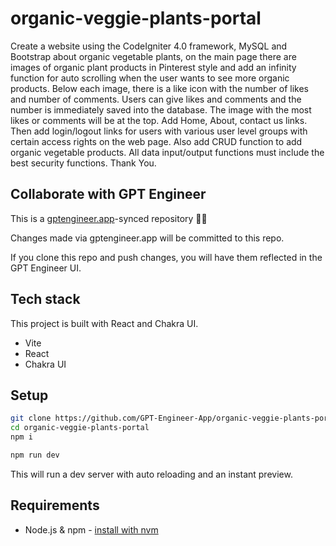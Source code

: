 # organic-veggie-plants-portal

Create a website using the CodeIgniter 4.0 framework, MySQL and Bootstrap about organic vegetable plants, on the main page there are images of organic plant products in Pinterest style and add an infinity function for auto scrolling when the user wants to see more organic products. Below each image, there is a like icon with the number of likes and number of comments. Users can give likes and comments and the number is immediately saved into the database. The image with the most likes or comments will be at the top. Add Home, About, contact us links. Then add login/logout links for users with various user level groups with certain access rights on the web page. Also add CRUD function to add organic vegetable products. All data input/output functions must include the best security functions. Thank You.

## Collaborate with GPT Engineer

This is a [gptengineer.app](https://gptengineer.app)-synced repository 🌟🤖

Changes made via gptengineer.app will be committed to this repo.

If you clone this repo and push changes, you will have them reflected in the GPT Engineer UI.

## Tech stack

This project is built with React and Chakra UI.

- Vite
- React
- Chakra UI

## Setup

```sh
git clone https://github.com/GPT-Engineer-App/organic-veggie-plants-portal.git
cd organic-veggie-plants-portal
npm i
```

```sh
npm run dev
```

This will run a dev server with auto reloading and an instant preview.

## Requirements

- Node.js & npm - [install with nvm](https://github.com/nvm-sh/nvm#installing-and-updating)
